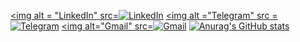 <p align="center">

<a href="https://www.linkedin.com/in/timur-abdyraev/"><img alt = "LinkedIn" src=![LinkedIn](https://img.shields.io/badge/linkedin-%230077B5.svg?style=for-the-badge&logo=linkedin&logoColor=white)</a>
<a href = "https://telegram.me/timplifier"><img alt ="Telegram" src =![Telegram](https://img.shields.io/badge/Telegram-2CA5E0?style=for-the-badge&logo=telegram&logoColor=white)</a>
<a href = "mailto:timplifier@gmail.com"><img alt="Gmail" src=![Gmail](https://img.shields.io/badge/Gmail-D14836?style=for-the-badge&logo=gmail&logoColor=white)</a>
[![Anurag's GitHub stats](https://github-readme-stats.vercel.app/api?username=Clar1fy)](https://github.com/anuraghazra/github-readme-stats)
</p>
